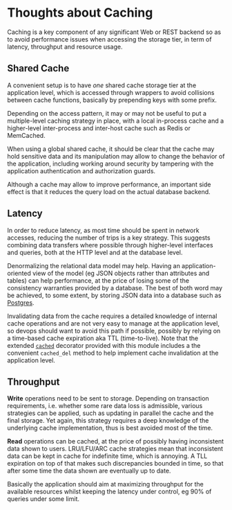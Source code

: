 # Thoughts about Caching

Caching is a key component of any significant Web or REST backend so as to avoid
performance issues when accessing the storage tier, in term of latency,
throughput and resource usage.

## Shared Cache

A convenient setup is to have *one* shared cache storage tier at the
application level, which is accessed through wrappers to avoid collisions
between cache functions, basically by prepending keys with some prefix.

Depending on the access pattern, it may or may not be useful to put
a multiple-level caching strategy in place, with a local in-process cache
and a higher-level inter-process and inter-host cache such as Redis
or MemCached.

When using a global shared cache, it should be clear that the cache may
hold sensitive data and its manipulation may allow to change the behavior
of the application, including working around security by tampering with
the application authentication and authorization guards.

Although a cache may allow to improve performance, an important side effect is
that it reduces the query load on the actual database backend.

## Latency

In order to reduce latency, as most time should be spent in network accesses,
reducing the number of trips is a key strategy. This suggests combining
data transfers where possible through higher-level interfaces and queries,
both at the HTTP level and at the database level.

Denormalizing the relational data model may help. Having an
application-oriented view of the model (eg JSON objects rather than
attributes and tables) can help performance, at the price of losing some of
the consistency warranties provided by a database.  The best of both word may
be achieved, to some extent, by storing JSON data into a database such as
[Postgres](https://postgresql.org/).

Invalidating data from the cache requires a detailed knowledge of internal
cache operations and are not very easy to manage at the application level,
so devops should want to avoid this path if possible, possibly by relying
on a time-based cache expiration aka TTL (time-to-live).
Note that the extended [`cached`](autoapi/CacheToolsUtils/index.html#CacheToolsUtils.cached)
decorator provided with this module includes a the convenient `cached_del`
method to help implement cache invalidation at the application level.

## Throughput

**Write** operations need to be sent to storage.
Depending on transaction requirements, i.e. whether some rare data loss is
admissible, various strategies can be applied, such as updating in parallel
the cache and the final storage. Yet again, this strategy requires a deep
knowledge of the underlying cache implementation, thus is best avoided most
of the time.

**Read** operations can be cached, at the price of possibly having
inconsistent data shown to users.
LRU/LFU/ARC cache strategies mean that inconsistent data can be kept in cache
for indefinite time, which is annoying. A TLL expiration on top of that
makes such discrepancies bounded in time, so that after some time the data
shown are eventually up to date.

Basically the application should aim at maximizing throughput for the available
resources whilst keeping the latency under control, eg 90% of queries under
some limit.
